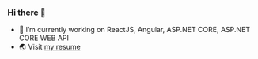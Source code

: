 ### Hi there 👋

- 🔭 I’m currently working on ReactJS, Angular, ASP.NET CORE, ASP.NET CORE WEB API
- 🌏 Visit <a href="https://hieund20.github.io/resume/" target="_blank" rel="noreferrer">my resume</a>
